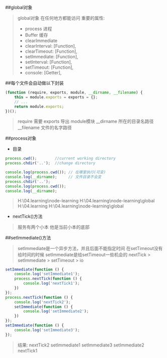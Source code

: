 ##global对象
> global对象  在任何地方都能访问
> 重要的属性:
> * process 进程
> * Buffer 缓存
> * clearImmediate
> * clearInterval: [Function],
> * clearTimeout: [Function],
> * setImmediate: [Function],
> * setInterval: [Function],
> * setTimeout: [Function],
> * console: [Getter],

##每个文件会自动做以下封装
```js
(function (require, exports, module, __dirname, __filename) {
    this = module.exports = exports = {};
    // ...
    return module.exports;
})();
```
> require 需要
> exports 导出
> module模块
> __dirname 所在的目录名路径
> __filename 文件的名字路径 

##process对象
* 目录
```js
process.cwd();        //current working directory
process.chdir('..');  //change directory
```

```js
console.log(process.cwd()); // 在哪里执行(可变)
console.log(__dirname);     // 文件目录不会变
process.chdir('..');
console.log(process.cwd());
console.log(__dirname);
```

> H:\04.learning\node-learning
> H:\04.learning\node-learning\global
> H:\04.learning
> H:\04.learning\node-learning\global

* nextTick()方法
> 服务有两个小本 他是当前小本的底部

##setImmediate()方法
> setImmediate是一个异步方法，并且后面不能指定时间
> 在setTimeout没有给时间的时候 setImmediate是给setTimeout一些机会的
> nextTick > setImmediate > setTimeout > io

```js
setImmediate(function () {
    console.log('setImmediate1');
    process.nextTick(function () {
        console.log('nextTick1');
    })
});
process.nextTick(function () {
    console.log('nextTick2');
    setImmediate(function () {
        console.log('setImmediate2');
    })
});
setImmediate(function () {
    console.log('setImmediate3');
});
```
> 结果:
> nextTick2
> setImmediate1
> setImmediate3
> setImmediate2
> nextTick1